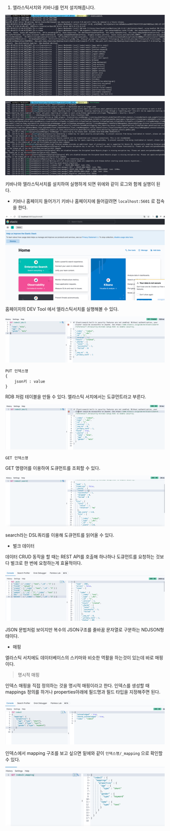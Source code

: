1. 엘라스틱서치와 키바나를 먼저 설치해줍니다.
   

![elasticsearch](resource/elasticsearch.png)

![kibana](resource/kibana.png)

키바나와 엘라스틱서치를 설치하여 실행하게 되면 위에와 같이 로그와 함께 실행이 된다.


- 키바나 홈페이지 들어가기
키바나 홈페이지에 들어갈려면 ```localhost:5601``` 로 접속을 한다.

![homepage](./resource/kibana_home.png)

홈페이지의 DEV Tool 에서 엘라스틱서치를 실행해볼 수 있다.

![PUT](./resource/index_PUT.png)

```
PUT 인덱스명
{
    json키 : value
}
```

RDB 처럼 테이블을 만들 수 있다.
엘라스틱 서치에서는 도큐먼트라고 부른다.

![GET](./resource/index_GET.png)

```
GET 인덱스명
```

GET 명령어를 이용하여 도큐먼트를 조회할 수 있다.

![SEARCH](./resource/index_SEARCH.png)

search라는 DSL쿼리를 이용해 도큐먼트를 읽어올 수 있다.


- 벌크 데이터
  
데이터 CRUD 동작을 할 때는 REST API를 호출해 하나하나 도큐먼트를 요청하는 것보다 벌크로 한 번에 요청하는게 효율적이다.

![bulk](./resource/bulk.png)

JSON 문법처럼 보이지만 복수의 JSON구조를 줄바꿈 문자열로 구분하는 NDJSON형태이다.


- 매핑

엘라스틱 서치에도 데이터베이스의 스키마와 비슷한 역활을 하는것이 있는데 바로 매핑이다.

> 명시적 매핑

인덱스 매핑을 직접 정의하는 것을 명시적 매핑이라고 한다.
인덱스를 생성할 때 mappings 정의를 하거나 properties아래에 필드명과 필드 타입을 지정해주면 된다.

![mapping](./resource/mapping.png)

인덱스에서 mapping 구조를 보고 싶으면 밑에와 같이 ```인덱스명/_mapping``` 으로 확인할 수 있다.

![mappingGET](./resource/mapping_GET.png)